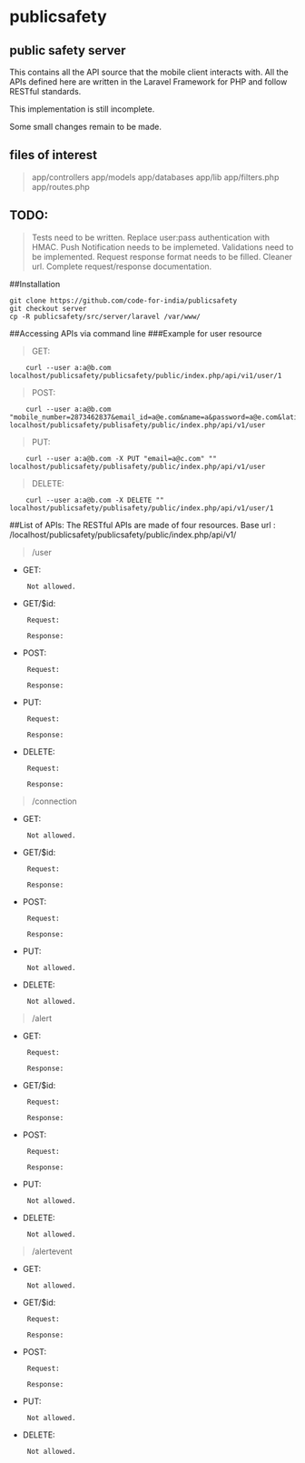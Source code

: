 publicsafety
============

## public safety server

This contains all the API source that the mobile client interacts with.
All the APIs defined here are written in the Laravel Framework for PHP and follow RESTful standards.

This implementation is still incomplete.

Some small changes remain to be made.

## files of interest 
> app/controllers
> app/models
> app/databases
> app/lib
> app/filters.php
> app/routes.php

## TODO:
> Tests need to be written.
> Replace user:pass authentication with HMAC.
> Push Notification needs to be implemeted.
> Validations need to be implemented.
> Request response format needs to be filled.
> Cleaner url.
> Complete request/response documentation.


##Installation
```shell
git clone https://github.com/code-for-india/publicsafety
git checkout server
cp -R publicsafety/src/server/laravel /var/www/ 
```

##Accessing APIs via command line
###Example for user resource

> GET:

        curl --user a:a@b.com localhost/publicsafety/publicsafety/public/index.php/api/vi1/user/1
> POST:

        curl --user a:a@b.com "mobile_number=2873462837&email_id=a@e.com&name=a&password=a@e.com&latitude=343534.343&longitude=123123.21" localhost/publicsafety/publisafety/public/index.php/api/v1/user 
> PUT:                

        curl --user a:a@b.com -X PUT "email=a@c.com" "" localhost/publicsafety/publisafety/public/index.php/api/v1/user 
> DELETE: 

        curl --user a:a@b.com -X DELETE "" localhost/publicsafety/publisafety/public/index.php/api/v1/user/1 

##List of APIs:
The RESTful APIs are made of four resources.
Base url : /localhost/publicsafety/publicsafety/public/index.php/api/v1/
> /user

 * GET:

        Not allowed.   

 * GET/$id:
         
        Request:

        Response:

 * POST: 
        
        Request:

        Response:

 * PUT:  
       
        Request:

        Response:

 * DELETE:        

        Request:

        Response:

 > /connection

 * GET:

        Not allowed.

 * GET/$id:

        Request:

        Response:

 * POST:

        Request:

        Response:

 * PUT:

        Not allowed.

 * DELETE:

        Not allowed.

 > /alert

 * GET:

        Request:

        Response: 

 * GET/$id:

        Request:

        Response:

 * POST:

        Request:

        Response: 

 * PUT:

        Not allowed.

 * DELETE:

        Not allowed.

 > /alertevent

 * GET:

        Not allowed.

 * GET/$id:

        Request:

        Response:

 * POST:

        Request:

        Response:

 * PUT:

        Not allowed.

 * DELETE:

        Not allowed.

